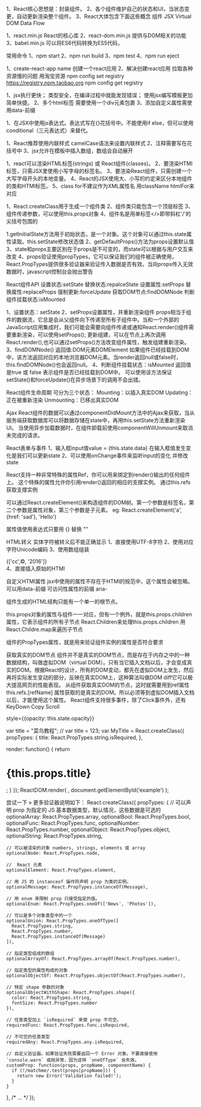1、React核心思想是：封装组件。
2、各个组件维护自己的状态和UI，当状态变更，自动更新渲染整个组件。
3、React大体包含下面这些概念  组件  JSX  Virtual DOM   Data Flow


1、react.min.js   React的核心库
2、react-dom.min.js  提供与DOM相关的功能
3、babel.min.js  可以将ES6代码转换为ES5代码，


常用命令
1、npm start
2、npm run build
3、npm test
4、npm run eject

1、create-react-app name 创建一个react应用
2、解决创建react应用 拉取各种资源慢的问题  用淘宝资源
npm config set registry https://registry.npm.taobao.org
npm config get registry

1、jsx执行更快；  类型安全，在编译过程中就能发现错误；  使用jsx编写模板更加简单快捷。
2、多个html标签 需要使用一个div元素包裹 
3、添加自定义属性需使用data-前缀


1、在JSX中使用js表达式。表达式写在{}花括号中。不能使用if else，但可以使用conditional（三元表达式）来替代。


1、React推荐使用内联样式  camelCase语法来设置内联样式
2、注释需要写在花括号中
3、jsx允许在模板中插入数组，数组会自动展开


1、react可以渲染HTML标签(strings) 或 React组件(classes)。
2、要渲染HTMl标签，只需JSX里使用小写字母的标签名。
3、要渲染React组件，只需创建一个大写字母开头的本地变量。
4、React的JSX使用大、小写的约定来区分本地组件的类和HTMl标签。
5、class  for不建议作为XML属性名  用className  htmlFor来对应


1、React.createClass用于生成一个组件类
2、组件类只能包含一个顶层标签
3、组件传递参数，可以使用this.props对象
4、组件名是用单标签</>即带斜杠'/'的尖括号包围的


1.getInitialState方法用于初始状态，是一个对象。这个对象可以通过this.state属性读取。this.setState修改状态值
2、getDefaultProps()方法为props设置默认值
3、state和props主要区别在于props是不可变的，而state可以根据与用户交互来改变
4、props验证使用propTypes，它可以保证我们的组件被正确使用，React.PropTypes提供很多验证器来验证传入数据是否有效。当向props传入无效数据时，javascript控制台会抛出警告


React组件API
设置状态:setState
替换状态:repalceState
设置属性:setProps
替换属性:replaceProps
强制更新:forceUpdate
获取DOM节点:findDOMNode
判断组件挂载状态:isMounted

1、设置状态：setState
2、setProps设置属性，并重新渲染组件
props相当于组件的数据流，它总是会从父组件向下传递至所有子组件中。当和一个外部的JavaScript应用集成时，我们可能会需要向组件传递或通知React.render()组件需要重新渲染，可以使用setProps();
更新组建，可以在节点上再次调用React.render(),也可以通过setProps()方法改变组件属性，触发组建重新渲染。
3、findDOMNode()
返回值:DOM元素DOMElement
如果组件已经挂载到DOM中，该方法返回对应的本地浏览器DOM元素。当render返回null或false时，this.findDOMNode()也会返回null。
4、判断组件挂载状态：isMounted
返回值是true 或 false 表示组件是否已经挂载到DOM中。
可以使用该方法保证setState()和forceUpdate()在异步场景下的调用不会出错。


React组件生命周期  可分为三个状态：
Mounting：以插入真实DOM
Updating：正在被重新渲染
Unmounting：已移出真实DOM

Ajax
React组件的数据可以通过componentDidMount方法中的Ajax来获取，当从服务端获取数据库可以将数据存储在state中，再用this.setState方法重新渲染UI。
当使用异步加载数据时，在组件卸载前使用componentWillUnmount来取消未完成的请求。


React表单与事件
1、输入框input值value = {this.state.data}  在输入框值发生变化是我们可以更新state
2、可以使用onChange事件来监听input的变化  并修改state


React支持一种非常特殊的属性Ref，你可以用来绑定到render()输出的任何组件上。
这个特殊的属性允许你引用render()返回的相应的支撑实例。
通过this.refs获取支撑实例


可以通过React.createElement()来构造组件的DOM树。第一个参数是标签名，第二个参数是属性对象，第三个参数是子元素。
eg: React.createElement('a', {href: 'sad'}, 'Hello')

属性值使用表达式只要用 {} 替换 ""

HTML转义  实体字符被转义后不能正确显示
1、直接使用UTF-8字符
2、使用对应字符Unicode编码
3、使用数组组装 <div>{['cc',<span>&copy;</span>, '2016']}</div>
4、直接插入原始的HTMl

自定义HTMl属性
jsx中使用的属性不存在于HTMl的规范中，这个属性会被忽略。
可以用data-前缀
可访问性属性的前缀 aria-


组件生成的HTML结构只能有一个单一的根节点。


this.props对象的属性与组件一一对应，但有一个例外，就是this.props.children属性，它表示组件的所有子节点
React.Children来处理this.props.children  用React.Childre.map来遍历子节点

组件的PropTypes属性，就是用来验证组件实例的属性是否符合要求


获取真实的DOM节点
组件并不是真实的DOM节点，而是存在于内存之中的一种数据结构，叫做虚拟DOM（virtual DOM）。只有当它插入文档以后，才会变成真实的DOM。根据React的设计，所有的DOM变动，都先在虚拟DOM上发生，然后再将实际发生变动的部分，反映在真实DOM上，这种算法叫做DOM diff它可以极大提高网页的性能表现。
从组件获取真实DOM的节点，这时就需要用到ref属性
this.refs.[refName] 属性获取的是真实的DOM。所以必须等到虚拟DOM插入文档以后，才能使用这个属性。
React组件支持很多事件，除了Click事件外，还有KeyDown  Copy Scroll


style={{opacity: this.state.opacity}}



var title = "菜鸟教程";
// var title = 123;
var MyTitle = React.createClass({
  propTypes: {
    title: React.PropTypes.string.isRequired,
  },
 
  render: function() {
     return <h1> {this.props.title} </h1>;
   }
});
ReactDOM.render(
    <MyTitle title={title} />,
    document.getElementById('example')
);

尝试一下 »
更多验证器说明如下：
React.createClass({
  propTypes: {
    // 可以声明 prop 为指定的 JS 基本数据类型，默认情况，这些数据是可选的
   optionalArray: React.PropTypes.array,
    optionalBool: React.PropTypes.bool,
    optionalFunc: React.PropTypes.func,
    optionalNumber: React.PropTypes.number,
    optionalObject: React.PropTypes.object,
    optionalString: React.PropTypes.string,
 
    // 可以被渲染的对象 numbers, strings, elements 或 array
    optionalNode: React.PropTypes.node,
 
    //  React 元素
    optionalElement: React.PropTypes.element,
 
    // 用 JS 的 instanceof 操作符声明 prop 为类的实例。
    optionalMessage: React.PropTypes.instanceOf(Message),
 
    // 用 enum 来限制 prop 只接受指定的值。
    optionalEnum: React.PropTypes.oneOf(['News', 'Photos']),
 
    // 可以是多个对象类型中的一个
    optionalUnion: React.PropTypes.oneOfType([
      React.PropTypes.string,
      React.PropTypes.number,
      React.PropTypes.instanceOf(Message)
    ]),
 
    // 指定类型组成的数组
    optionalArrayOf: React.PropTypes.arrayOf(React.PropTypes.number),
 
    // 指定类型的属性构成的对象
    optionalObjectOf: React.PropTypes.objectOf(React.PropTypes.number),
 
    // 特定 shape 参数的对象
    optionalObjectWithShape: React.PropTypes.shape({
      color: React.PropTypes.string,
      fontSize: React.PropTypes.number
    }),
 
    // 任意类型加上 `isRequired` 来使 prop 不可空。
    requiredFunc: React.PropTypes.func.isRequired,
 
    // 不可空的任意类型
    requiredAny: React.PropTypes.any.isRequired,
 
    // 自定义验证器。如果验证失败需要返回一个 Error 对象。不要直接使用 `console.warn` 或抛异常，因为这样 `oneOfType` 会失效。
    customProp: function(props, propName, componentName) {
      if (!/matchme/.test(props[propName])) {
        return new Error('Validation failed!');
      }
    }
  },
  /* ... */
});